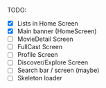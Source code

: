 TODO:
- [X] Lists in Home Screen
- [X] Main banner (HomeScreen)
- [ ] MovieDetail Screen
- [ ] FullCast Screen
- [ ] Profile Screen
- [ ] Discover/Explore Screen
- [ ] Search bar / screen (maybe)
- [ ] Skeleton loader